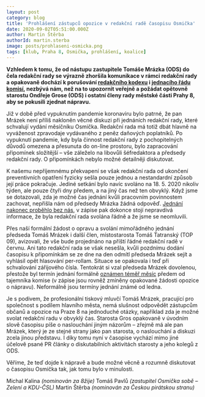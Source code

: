 ```yaml
---
layout: post
category: blog
title: 'Prohlášení zástupců opozice v redakční radě časopisu Osmička'
date: 2020-09-02T05:51:00.000Z
author: Martin Štěrba
authorId: martin.sterba
image: posts/prohlaseni-osmicka.png
tags: [klub, Praha 8, Osmička, prohlášení, koalice]
---
```


**Vzhledem k tomu, že od nástupu zastupitele Tomáše Mrázka (ODS) do čela redakční rady se výrazně zhoršila komunikace v rámci redakční rady a opakovaně dochází k porušování [redakčního kodexu](https://www.praha8.cz/file/6zr/Redakcni-kodex-casopisu-Osmicka.pdf) i [jednacího řádu komisí](https://m.praha8.cz/file/36W/Jednaci-rad-komisi-Rady-MC-Praha-8.pdf), nezbývá nám, než na to upozornit veřejně a požádat opětovně starostu Ondřeje Grose (ODS) i ostatní členy rady městské části Prahy 8, aby se pokusili zjednat nápravu.**

Již v době před vypuknutím pandemie koronaviru bylo patrné, že pan Mrázek není příliš nakloněn věcné diskuzi při jednáních redakční rady, které schvalují vydání měsíčníku Osmička. Redakční rada má totiž dbát hlavně na vyváženost zpravodaje vydávaného z peněz daňových poplatníků. Po vypuknutí pandemie, kdy byla činnost redakční rady z pochopitelných důvodů omezena a přesunuta do on-line prostoru, bylo zapracování připomínek složitější – vše záleželo na libovůli šéfredaktora a předsedy redakční rady. O připomínkách nebylo možné detailněji diskutovat.

K našemu nepříjemnému překvapení se však redakční rada od ukončení preventivních opatření fyzicky sešla pouze jednou a nestandardní způsob její práce pokračuje. Jediné setkání bylo navíc svoláno na 18. 5. 2020 nikoliv týden, ale pouze čtyři dny předem, a na jiný čas než ten obvyklý. Když jsme se dotazovali, zda je možné čas jednání kvůli pracovním povinnostem zachovat, nepřišla nám od předsedy Mrázka žádná odpověď. [Jednání nakonec proběhlo bez nás](https://www.praha8.cz/file/w4T/RR-18-05-2020-zapis.pdf), v zápise pak dokonce stojí nepravdivá informace, že byla redakční rada svolána řádně a že jsme se neomluvili.

Přes naší formální žádost o opravu a svolání mimořádného jednání předseda Tomáš Mrázek i další člen, místostarosta Tomáš Tatranský (TOP 09), avizovali, že vše bude projednáno na příští řádné redakční radě v červnu. Ani tato redakční rada se však nesešla, kvůli pozdnímu dodání časopisu k připomínkám se ze dne na den odmítl předseda Mrázek sejít a vyhlásil opět hlasování per-rollam. Situace se opakovala i teď při schvalování zářijového čísla. Tentokrát si vzal předseda Mrázek dovolenou, přestože byl termín jednání formálně [oznámen téměř měsíc](https://www.praha8.cz/file/x4T/RR-14-16-06-2020-zapis.pdf) předem od tajemníka komise (v zápise jsou rovněž zmíněny opakované žádosti opozice o nápravu). Neformálně jsou termíny jednání známé od ledna.

Je s podivem, že profesionální tiskový mluvčí Tomáš Mrázek, pracující pro společnost s podílem hlavního města, nemá slušnost odpovědět zástupcům občanů a opozice na Praze 8 na jednoduché otázky, například zda je možné svolat redakční radu v obvyklý čas. Starosta Gros opakovaně v úvodním slově časopisu píše o naslouchání jiným názorům – zřejmě má ale pan Mrázek, který je ze stejné strany jako pan starosta, o naslouchání a diskuzi zcela jinou představu. I díky tomu nyní v časopise vychází mimo jiné účelově psané PR články o diskutabilních aktivitách starosty a jeho kolegů z ODS.

Věříme, že teď dojde k nápravě a bude možné věcně a rozumně diskutovat o časopisu Osmička tak, jak tomu bylo v minulosti.

Michal Kalina *(nominován za 8žije)*
Tomáš Pavlů *(zastupitel Osmička sobě – Zelení a KDU-ČSL)*
Martin Štěrba *(nominován za Českou pirátskou stranu)*
